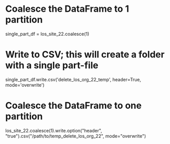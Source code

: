 # Coalesce the DataFrame to 1 partition
single_part_df = los_site_22.coalesce(1)

# Write to CSV; this will create a folder with a single part-file
single_part_df.write.csv('delete_los_org_22_temp', header=True, mode='overwrite')


# Coalesce the DataFrame to one partition
los_site_22.coalesce(1).write.option("header", "true").csv("/path/to/temp_delete_los_org_22", mode="overwrite")
